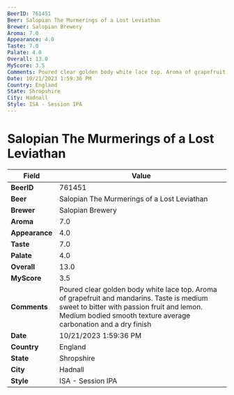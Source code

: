 ```yaml
---
BeerID: 761451
Beer: Salopian The Murmerings of a Lost Leviathan
Brewer: Salopian Brewery
Aroma: 7.0
Appearance: 4.0
Taste: 7.0
Palate: 4.0
Overall: 13.0
MyScore: 3.5
Comments: Poured clear golden body white lace top. Aroma of grapefruit and mandarins. Taste is medium sweet to bitter with passion fruit and lemon. Medium bodied smooth texture average carbonation and a dry finish
Date: 10/21/2023 1:59:36 PM
Country: England
State: Shropshire
City: Hadnall
Style: ISA - Session IPA
---
```


# Salopian The Murmerings of a Lost Leviathan

| Field         | Value |
|---------------|-------|
| **BeerID** | 761451 |
| **Beer** | Salopian The Murmerings of a Lost Leviathan |
| **Brewer** | Salopian Brewery |
| **Aroma** | 7.0 |
| **Appearance** | 4.0 |
| **Taste** | 7.0 |
| **Palate** | 4.0 |
| **Overall** | 13.0 |
| **MyScore** | 3.5 |
| **Comments** | Poured clear golden body white lace top. Aroma of grapefruit and mandarins. Taste is medium sweet to bitter with passion fruit and lemon. Medium bodied smooth texture average carbonation and a dry finish  |
| **Date** | 10/21/2023 1:59:36 PM |
| **Country** | England |
| **State** | Shropshire |
| **City** | Hadnall |
| **Style** | ISA - Session IPA |
